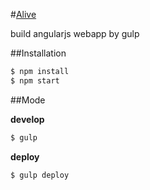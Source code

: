 #[Alive](http://github.com/wooleners/Alive)

build angularjs webapp by gulp

##Installation

```bash
$ npm install
$ npm start
```

##Mode

**develop**

```bash
$ gulp
```

**deploy**

```bash
$ gulp deploy
```
